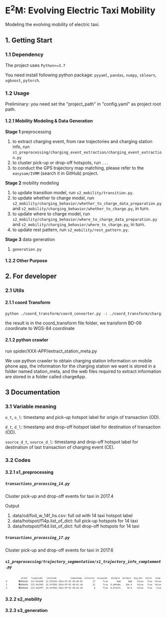 # E<sup>2</sup>M: Evolving Electric Taxi Mobility
Modeling the evolving mobility of electric taxi.

## 1. Getting Start
### 1.1 Dependency
The project uses `Python>=3.7`

You need install following python package: `pyyaml`, `pandas`, `numpy`, `sklearn`, `xgboost`, `pytorch`.
### 1.2 Usage
Preliminary: you need set the "project_path" in "config.yaml" as project root path.
#### 1.2.1 Mobility Modeling & Data Generation
**Stage 1** preprocessing

1. to extract charging event, from raw trajectories and charging station info, run 
`s1_preprocessing/charging_event_extraction/charging_event_extraction.py`
2. to cluster pick-up or drop-off hotspots, run `...`
3. to conduct the GPS trajectory map matching, please refer to the `easysam/IVMM` (search it in GitHub) project.

**Stage 2** mobility modeling
1. to update transition model, run `s2_mobility/transition.py`.
2. to update whether to charge model, run `s2_mobility/charging_behavior/whether_to_charge_data_preparation.py` and 
`s2_mobility/charging_behavior/whether_to_charge.py`, in turn.
3. to update where to charge model, run `s2_mobility/charging_behavior/where_to_charge_data_preparation.py` and 
`s2_mobility/charging_behavior/where_to_charge.py`, in turn.
4. to update rest pattern, run `s2_mobility/rest_pattern.py`.

**Stage 3** data generation
1. `generation.py`

#### 1.2.2 Other Purpose

## 2. For developer
### 2.1 Utils
#### 2.1.1 coord Transform

```bash
python ./coord_transform/coord_converter.py -i ./coord_transform/charging_station_bd.csv -o ./coord_transform/charging_station_wsg.csv -t b2g -n lng -a lat
```

the result is in the coord_transform file folder, we transform BD-09  coordinate to WGS-84  coordinate 

#### 2.1.2 python crawler

run spider/XXX-APP/extract_station_meta.py

We use python crawler to obtain charging station information on mobile phone app, the information for the charging station we want is stored in a folder named station_meta, and the web files required to extract information are stored in a folder called chargeApp.

## 3 Documentation
### 3.1 Variable meaning

`o_t`, `o_l`: timestamp and pick-up hotspot label for origin of transaction (OD).

`d_t`, `d_l`: timestamp and drop-off hotspot label for destination of transaction (OD).

`source_d_t`, `source_d_l`: timestamp and drop-off hotspot label for destination of last transaction of charging event (CE).

### 3.2 Codes
#### 3.2.1 s1_preprocessing
##### `transactions_processing_14.py`
Cluster pick-up and drop-off events for taxi in 2017.4

Output
1. data/od/fod_w_14f_hs.csv: full od with 14 taxi hotspot label
2. data/hotspot/f14p.list_of_dict: full pick-up hotspots for 14 taxi
3. data/hotspot/f14d.list_of_dict: full drop-off hotspots for 14 taxi
##### `transactions_processing_17.py`
Cluster pick-up and drop-off events for taxi in 2017.6
##### `s1_preprocessing/trajectory_segmentation/s1_trajectory_info_complement.py`
![img_1.png](img/img_1.png)
#### 3.2.2 s2_mobility
#### 3.2.3 s3_generation
